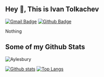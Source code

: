 ## Hey 👋, This is Ivan Tolkachev
[![Gmail Badge](https://img.shields.io/badge/-ivan_tolkachev.business@mail.ru-c14438?style=flat&logo=Gmail&logoColor=white&link=mailto:ivan_tolkachev.business@mail.ru)](mailto:ivan_tolkachev.business@mail.ru) [![Github Badge](https://img.shields.io/badge/-Aylesbury-grey?style=flat&logo=github&logoColor=white&link=https://github.com/Aylesbury/)](https://www.github.com/Aylesbury/) <p align='left'>Nothing</p>
## Some of my Github Stats
<p align=left> <img src=https://komarev.com/ghpvc/?username=Aylesbury alt=Aylesbury /> </p>

[![Github stats](https://github-readme-stats.vercel.app/api?username=Aylesbury&show_icons=true&include_all_commits=true)](https://github.com/Aylesbury/github-readme-stats)
[![Top Langs](https://github-readme-stats.vercel.app/api/top-langs/?username=Aylesbury&layout=compact)](https://github.com/Aylesbury/github-readme-stats)
